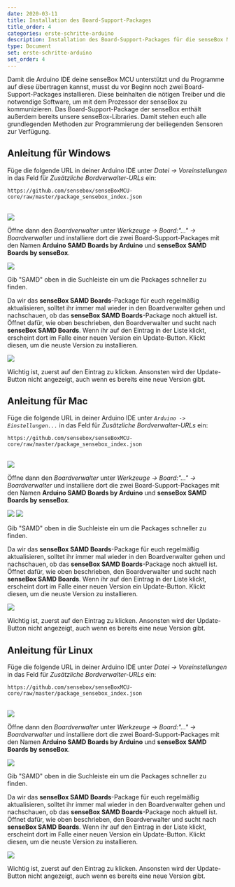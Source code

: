 ```yaml
---
date: 2020-03-11
title: Installation des Board-Support-Packages
title_order: 4
categories: erste-schritte-arduino
description: Installation des Board-Support-Packages für die senseBox MCU
type: Document
set: erste-schritte-arduino
set_order: 4
---
```


<div class="description">Damit die Arduino IDE deine senseBox MCU unterstützt und du Programme auf diese übertragen kannst, musst du vor Beginn noch zwei Board-Support-Packages installieren. Diese beinhalten die nötigen Treiber und die notwendige Software, um mit dem Prozessor der senseBox zu kommunizieren. Das Board-Support-Package der senseBox enthält außerdem bereits unsere senseBox-Libraries. Damit stehen euch alle grundlegenden Methoden zur Programmierung der beiliegenden Sensoren zur Verfügung.</div>



## Anleitung für Windows
Füge die folgende URL in deiner Arduino IDE unter *Datei -> Voreinstellungen* in das Feld für *Zusätzliche Bordverwalter-URLs* ein:
```
https://github.com/sensebox/senseBoxMCU-core/raw/master/package_sensebox_index.json
```
<br>
<style>
img.click-zoom {
 transition: transform 0.2s;
}
img.click-zoom:active {
 transform: scale(2.0, 2.0);
}
</style>

<img src="https://github.com/sensebox/resources/raw/master/gitbook_pictures/ardu/Ardu1.png" class="click-zoom">


Öffne dann den *Boardverwalter* unter *Werkzeuge -> Board:"..." -> Boardverwalter* und installiere dort die zwei Board-Support-Packages mit den Namen **Arduino SAMD Boards by Arduino** und **senseBox SAMD Boards by senseBox**.

<style>
img.click-zoom {
 transition: transform 0.2s;
}
img.click-zoom:active {
 transform: scale(2.0, 2.0);
}
</style>

<img src="https://github.com/sensebox/resources/raw/master/gitbook_pictures/ardu/Ardu2.png" class="click-zoom">


  Gib "SAMD" oben in die Suchleiste ein um die Packages schneller zu finden.


Da wir das **senseBox SAMD Boards**-Package für euch regelmäßig aktualisieren, solltet ihr immer mal wieder in den Boardverwalter gehen und nachschauen, ob das **senseBox SAMD Boards**-Package noch aktuell ist. Öffnet dafür, wie oben beschrieben, den Boardverwalter und sucht nach **senseBox SAMD Boards**. Wenn ihr auf den Eintrag in der Liste klickt, erscheint dort im Falle einer neuen Version ein Update-Button. Klickt diesen, um die neuste Version zu installieren. 


<style>
img.click-zoom {
 transition: transform 0.2s;
}
img.click-zoom:active {
 transform: scale(2.0, 2.0);
}
</style>
<img src="https://github.com/sensebox/resources/raw/master/gitbook_pictures/ardu/update-b-s-p.png" class="click-zoom">

  Wichtig ist, zuerst auf den Eintrag zu klicken. Ansonsten wird der Update-Button nicht angezeigt, auch wenn es bereits eine neue Version gibt.



## Anleitung für Mac
Füge die folgende URL in deiner Arduino IDE unter *`Arduino -> Einstellungen...`* in das Feld für *Zusätzliche Bordverwalter-URLs* ein:
```
https://github.com/sensebox/senseBoxMCU-core/raw/master/package_sensebox_index.json
```
<br>
<style>
img.click-zoom {
 transition: transform 0.2s;
}
img.click-zoom:active {
 transform: scale(2.0, 2.0);
}
</style>
<img src="https://github.com/sensebox/resources/raw/master/gitbook_pictures/ardu/ardu_mac.png" class="click-zoom">


Öffne dann den *Boardverwalter* unter *Werkzeuge -> Board:"..." -> Boardverwalter* und installiere dort die zwei Board-Support-Packages mit den Namen **Arduino SAMD Boards by Arduino** und **senseBox SAMD Boards by senseBox**.

<style>
img.click-zoom {
 transition: transform 0.2s;
}
img.click-zoom:active {
 transform: scale(2.0, 2.0);
}
</style>
<img src="https://github.com/sensebox/resources/raw/master/gitbook_pictures/ardu/ardu3_mac.png" class="click-zoom">

<style>
img.click-zoom {
 transition: transform 0.2s;
}
img.click-zoom:active {
 transform: scale(2.0, 2.0);
}
</style>
<img src="https://github.com/sensebox/resources/raw/master/gitbook_pictures/ardu/ardu2_mac.png" class="click-zoom">



  Gib "SAMD" oben in die Suchleiste ein um die Packages schneller zu finden.


Da wir das **senseBox SAMD Boards**-Package für euch regelmäßig aktualisieren, solltet ihr immer mal wieder in den Boardverwalter gehen und nachschauen, ob das **senseBox SAMD Boards**-Package noch aktuell ist. Öffnet dafür, wie oben beschrieben, den Boardverwalter und sucht nach **senseBox SAMD Boards**. Wenn ihr auf den Eintrag in der Liste klickt, erscheint dort im Falle einer neuen Version ein Update-Button. Klickt diesen, um die neuste Version zu installieren. 

<style>
img.click-zoom {
 transition: transform 0.2s;
}
img.click-zoom:active {
 transform: scale(2.0, 2.0);
}
</style>
<img src="https://github.com/sensebox/resources/raw/master/gitbook_pictures/ardu/ardu_update_mac.png" class="click-zoom">


  Wichtig ist, zuerst auf den Eintrag zu klicken. Ansonsten wird der Update-Button nicht angezeigt, auch wenn es bereits eine neue Version gibt.



## Anleitung für Linux
Füge die folgende URL in deiner Arduino IDE unter *Datei -> Voreinstellungen* in das Feld für *Zusätzliche Bordverwalter-URLs* ein:
```
https://github.com/sensebox/senseBoxMCU-core/raw/master/package_sensebox_index.json
```
<br>
<style>
img.click-zoom {
 transition: transform 0.2s;
}
img.click-zoom:active {
 transform: scale(2.0, 2.0);
}
</style>
<img src="https://github.com/sensebox/resources/raw/master/gitbook_pictures/ardu/Ardu1.png" class="click-zoom">

Öffne dann den *Boardverwalter* unter *Werkzeuge -> Board:"..." -> Boardverwalter* und installiere dort die zwei Board-Support-Packages mit den Namen **Arduino SAMD Boards by Arduino** und **senseBox SAMD Boards by senseBox**.

<style>
img.click-zoom {
 transition: transform 0.2s;
}
img.click-zoom:active {
 transform: scale(2.0, 2.0);
}
</style>
<img src="https://github.com/sensebox/resources/raw/master/gitbook_pictures/ardu/Ardu2.png" class="click-zoom">



Gib "SAMD" oben in die Suchleiste ein um die Packages schneller zu finden.
<br>

Da wir das **senseBox SAMD Boards**-Package für euch regelmäßig aktualisieren, solltet ihr immer mal wieder in den Boardverwalter gehen und nachschauen, ob das **senseBox SAMD Boards**-Package noch aktuell ist. Öffnet dafür, wie oben beschrieben, den Boardverwalter und sucht nach **senseBox SAMD Boards**. Wenn ihr auf den Eintrag in der Liste klickt, erscheint dort im Falle einer neuen Version ein Update-Button. Klickt diesen, um die neuste Version zu installieren. 

<style>
img.click-zoom {
 transition: transform 0.2s;
}
img.click-zoom:active {
 transform: scale(2.0, 2.0);
}
</style>
<img src="https://github.com/sensebox/resources/raw/master/gitbook_pictures/ardu/update-b-s-p.png" class="click-zoom">

Wichtig ist, zuerst auf den Eintrag zu klicken. Ansonsten wird der Update-Button nicht angezeigt, auch wenn es bereits eine neue Version gibt.



